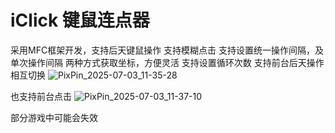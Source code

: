 # iClick 键鼠连点器
采用MFC框架开发，支持后天键鼠操作
支持模糊点击
支持设置统一操作间隔，及单次操作间隔
两种方式获取坐标，方便灵活
支持设置循环次数
支持前台后天操作相互切换
![PixPin_2025-07-03_11-35-28](https://github.com/user-attachments/assets/233a1e89-84ef-401c-afb4-7350942eae7e)

也支持前台点击
![PixPin_2025-07-03_11-37-10](https://github.com/user-attachments/assets/ae840d33-2b9e-4dc6-8a06-4b3e11e7b9ba)

部分游戏中可能会失效

